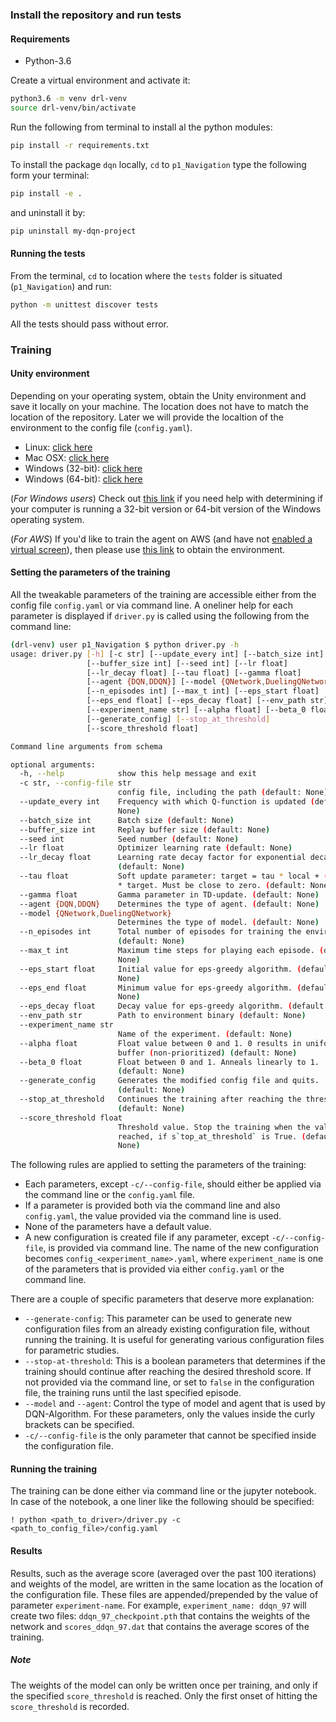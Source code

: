 ### Install the repository and run tests

#### Requirements
- Python-3.6

Create a virtual environment and activate it: 
```bash
python3.6 -m venv drl-venv
source drl-venv/bin/activate
```
Run the following from terminal to install al the python modules:
```bash
pip install -r requirements.txt
```
To install the package `dqn` locally, `cd` to `p1_Navigation` type the following form your terminal:
```bash
pip install -e .
```
and uninstall it by:
```bash
pip uninstall my-dqn-project
```
#### Running the tests
From the terminal, `cd` to location where the `tests` folder is situated (`p1_Navigation`) and run:
```bash
python -m unittest discover tests
```
All the tests should pass without error.

### Training
#### Unity environment
Depending on your operating system, obtain the Unity environment and save it locally on your machine. The location does not have to match the location of the repository. Later we will provide the localtion of the environment to the config file (`config.yaml`). 
- Linux: [click here](https://s3-us-west-1.amazonaws.com/udacity-drlnd/P1/Banana/Banana_Linux.zip)
- Mac OSX: [click here](https://s3-us-west-1.amazonaws.com/udacity-drlnd/P1/Banana/Banana.app.zip)
- Windows (32-bit): [click here](https://s3-us-west-1.amazonaws.com/udacity-drlnd/P1/Banana/Banana_Windows_x86.zip)
- Windows (64-bit): [click here](https://s3-us-west-1.amazonaws.com/udacity-drlnd/P1/Banana/Banana_Windows_x86_64.zip)
    
(_For Windows users_) Check out [this link](https://support.microsoft.com/en-us/help/827218/how-to-determine-whether-a-computer-is-running-a-32-bit-version-or-64) if you need help with determining if your computer is running a 32-bit version or 64-bit version of the Windows operating system.

(_For AWS_) If you'd like to train the agent on AWS (and have not [enabled a virtual screen](https://github.com/Unity-Technologies/ml-agents/blob/master/docs/Training-on-Amazon-Web-Service.md)), then please use [this link](https://s3-us-west-1.amazonaws.com/udacity-drlnd/P1/Banana/Banana_Linux_NoVis.zip) to obtain the environment.

#### Setting the parameters of the training

All the tweakable parameters of the training are accessible either from the config file `config.yaml` or via command line. A oneliner help for each parameter is displayed if `driver.py` is called using the following from the command line:
```bash
(drl-venv) user p1_Navigation $ python driver.py -h
usage: driver.py [-h] [-c str] [--update_every int] [--batch_size int]
                 [--buffer_size int] [--seed int] [--lr float]
                 [--lr_decay float] [--tau float] [--gamma float]
                 [--agent {DQN,DDQN}] [--model {QNetwork,DuelingQNetwork}]
                 [--n_episodes int] [--max_t int] [--eps_start float]
                 [--eps_end float] [--eps_decay float] [--env_path str]
                 [--experiment_name str] [--alpha float] [--beta_0 float]
                 [--generate_config] [--stop_at_threshold]
                 [--score_threshold float]

Command line arguments from schema

optional arguments:
  -h, --help            show this help message and exit
  -c str, --config-file str
                        config file, including the path (default: None)
  --update_every int    Frequency with which Q-function is updated (default:
                        None)
  --batch_size int      Batch size (default: None)
  --buffer_size int     Replay buffer size (default: None)
  --seed int            Seed number (default: None)
  --lr float            Optimizer learning rate (default: None)
  --lr_decay float      Learning rate decay factor for exponential decay
                        (default: None)
  --tau float           Soft update parameter: target = tau * local + (1-tau)
                        * target. Must be close to zero. (default: None)
  --gamma float         Gamma parameter in TD-update. (default: None)
  --agent {DQN,DDQN}    Determines the type of agent. (default: None)
  --model {QNetwork,DuelingQNetwork}
                        Determines the type of model. (default: None)
  --n_episodes int      Total number of episodes for training the environment.
                        (default: None)
  --max_t int           Maximum time steps for playing each episode. (default:
                        None)
  --eps_start float     Initial value for eps-greedy algorithm. (default:
                        None)
  --eps_end float       Minimum value for eps-greedy algorithm. (default:
                        None)
  --eps_decay float     Decay value for eps-greedy algorithm. (default: None)
  --env_path str        Path to environment binary (default: None)
  --experiment_name str
                        Name of the experiment. (default: None)
  --alpha float         Float value between 0 and 1. 0 results in uniform
                        buffer (non-prioritized) (default: None)
  --beta_0 float        Float between 0 and 1. Anneals linearly to 1.
                        (default: None)
  --generate_config     Generates the modified config file and quits.
                        (default: None)
  --stop_at_threshold   Continues the training after reaching the threshold.
                        (default: None)
  --score_threshold float
                        Threshold value. Stop the training when the value is
                        reached, if s`top_at_threshold` is True. (default:
                        None)
```

The following rules are  applied to setting the parameters of the training:
- Each parameters, except `-c/--config-file`, should either be applied via the command line or the `config.yaml` file.
- If a parameter is provided both via the command line and also `config.yaml`, the value provided via the command line is used.
- None of the parameters have a default value. 
- A new configuration is created file if any parameter, except `-c/--config-file`, is provided via command line. The name of the new configuration becomes `config_<experiment_name>.yaml`, where `experiment_name` is one of the parameters that is provided via either `config.yaml` or the command line. 

There are a couple of specific parameters that deserve more explanation: 
- `--generate-config`: This parameter can be used to generate new configuration files from an already existing configuration file, without running the training. It is useful for generating various configuration files for parametric studies.
- `--stop-at-threshold`: This is a boolean parameters that determines if the training should continue after reaching the desired threshold score. If not provided via the command line, or set to `false` in the configuration file, the training runs until the last specified episode. 
- `--model` and `--agent`: Control the type of model and agent that is used by DQN-Algorithm. For these parameters, only the values inside the curly brackets can be specified. 
- `-c/--config-file` is the only parameter that cannot be specified inside the configuration file. 

#### Running the training
The training can be done either via command line or the jupyter notebook. In case of the notebook, a one liner like the following should be specified: 

```jupyter
! python <path_to_driver>/driver.py -c <path_to_config_file>/config.yaml 
```

#### Results
Results, such as the average score (averaged over the past 100 iterations) and weights of the model, are written in the same location as the location of the configuration file. These files are appended/prepended by the value of parameter `experiment-name`. For example, `experiment_name: ddqn_97` will create two files: `ddqn_97_checkpoint.pth` that contains the weights of the network and `scores_ddqn_97.dat` that contains the average scores of the training. 
##### Note
The weights of the model can only be written once per training, and only if the specified `score_threshold` is reached. Only the first onset of hitting the `score_threshold` is recorded. 